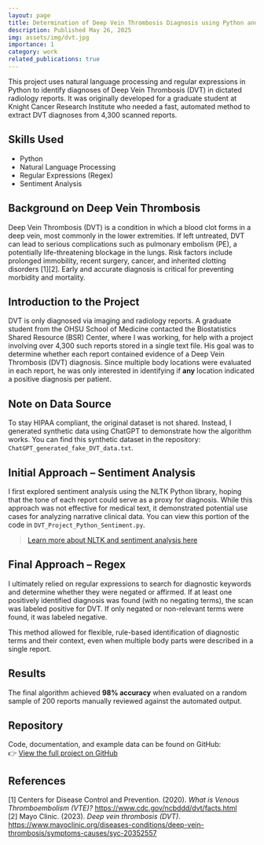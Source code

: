 ```yaml
---
layout: page
title: Determination of Deep Vein Thrombosis Diagnosis using Python and Natural Language Processing
description: Published May 26, 2025
img: assets/img/dvt.jpg
importance: 1
category: work
related_publications: true
---
```


This project uses natural language processing and regular expressions in Python to identify diagnoses of Deep Vein Thrombosis (DVT) in dictated radiology reports. It was originally developed for a graduate student at Knight Cancer Research Institute who needed a fast, automated method to extract DVT diagnoses from 4,300 scanned reports.

## Skills Used
- Python  
- Natural Language Processing  
- Regular Expressions (Regex)  
- Sentiment Analysis  

## Background on Deep Vein Thrombosis
Deep Vein Thrombosis (DVT) is a condition in which a blood clot forms in a deep vein, most commonly in the lower extremities. If left untreated, DVT can lead to serious complications such as pulmonary embolism (PE), a potentially life-threatening blockage in the lungs. Risk factors include prolonged immobility, recent surgery, cancer, and inherited clotting disorders [1][2]. Early and accurate diagnosis is critical for preventing morbidity and mortality.

## Introduction to the Project
DVT is only diagnosed via imaging and radiology reports. A graduate student from the OHSU School of Medicine contacted the Biostatistics Shared Resource (BSR) Center, where I was working, for help with a project involving over 4,300 such reports stored in a single text file. His goal was to determine whether each report contained evidence of a Deep Vein Thrombosis (DVT) diagnosis. Since multiple body locations were evaluated in each report, he was only interested in identifying if **any** location indicated a positive diagnosis per patient.

## Note on Data Source
To stay HIPAA compliant, the original dataset is not shared. Instead, I generated synthetic data using ChatGPT to demonstrate how the algorithm works. You can find this synthetic dataset in the repository: `ChatGPT_generated_fake_DVT_data.txt`.

## Initial Approach – Sentiment Analysis
I first explored sentiment analysis using the NLTK Python library, hoping that the tone of each report could serve as a proxy for diagnosis. While this approach was not effective for medical text, it demonstrated potential use cases for analyzing narrative clinical data. You can view this portion of the code in `DVT_Project_Python_Sentiment.py`.

> [Learn more about NLTK and sentiment analysis here](https://www.datacamp.com/tutorial/text-analytics-beginners-nltk)

## Final Approach – Regex
I ultimately relied on regular expressions to search for diagnostic keywords and determine whether they were negated or affirmed. If at least one positively identified diagnosis was found (with no negating terms), the scan was labeled positive for DVT. If only negated or non-relevant terms were found, it was labeled negative.

This method allowed for flexible, rule-based identification of diagnostic terms and their context, even when multiple body parts were described in a single report.

## Results
The final algorithm achieved **98% accuracy** when evaluated on a random sample of 200 reports manually reviewed against the automated output.

## Repository
Code, documentation, and example data can be found on GitHub:  
👉 [View the full project on GitHub](https://github.com/shvaf/DVT_Analysis/tree/main)


## References 
[1] Centers for Disease Control and Prevention. (2020). *What is Venous Thromboembolism (VTE)?* https://www.cdc.gov/ncbddd/dvt/facts.html  
[2] Mayo Clinic. (2023). *Deep vein thrombosis (DVT)*. https://www.mayoclinic.org/diseases-conditions/deep-vein-thrombosis/symptoms-causes/syc-20352557  


